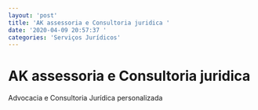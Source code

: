 ```yaml
---
layout: 'post'
title: 'AK assessoria e Consultoria juridica '
date: '2020-04-09 20:57:37 '
categories: 'Serviços Jurídicos'
---
```


# AK assessoria e Consultoria juridica 

Advocacia e Consultoria Jurídica personalizada 
